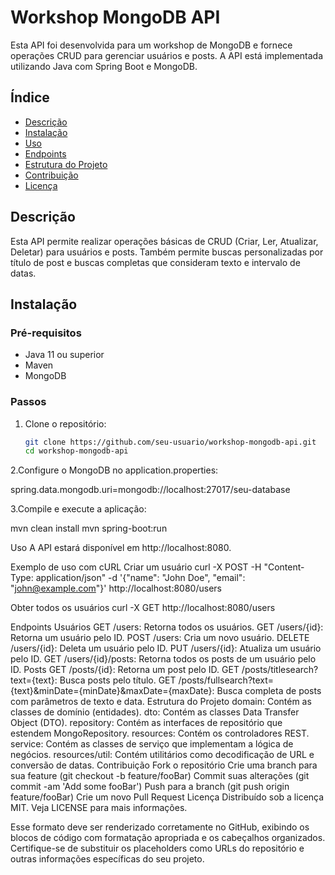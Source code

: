 # Workshop MongoDB API

Esta API foi desenvolvida para um workshop de MongoDB e fornece operações CRUD para gerenciar usuários e posts. A API está implementada utilizando Java com Spring Boot e MongoDB.

## Índice

- [Descrição](#descrição)
- [Instalação](#instalação)
- [Uso](#uso)
- [Endpoints](#endpoints)
- [Estrutura do Projeto](#estrutura-do-projeto)
- [Contribuição](#contribuição)
- [Licença](#licença)

## Descrição

Esta API permite realizar operações básicas de CRUD (Criar, Ler, Atualizar, Deletar) para usuários e posts. Também permite buscas personalizadas por título de post e buscas completas que consideram texto e intervalo de datas.

## Instalação

### Pré-requisitos

- Java 11 ou superior
- Maven
- MongoDB

### Passos

1. Clone o repositório:

   ```bash
   git clone https://github.com/seu-usuario/workshop-mongodb-api.git
   cd workshop-mongodb-api

2.Configure o MongoDB no application.properties:

spring.data.mongodb.uri=mongodb://localhost:27017/seu-database

3.Compile e execute a aplicação:

mvn clean install
mvn spring-boot:run

Uso
A API estará disponível em http://localhost:8080.

Exemplo de uso com cURL
Criar um usuário
curl -X POST -H "Content-Type: application/json" -d '{"name": "John Doe", "email": "john@example.com"}' http://localhost:8080/users

Obter todos os usuários
curl -X GET http://localhost:8080/users

Endpoints
Usuários
GET /users: Retorna todos os usuários.
GET /users/{id}: Retorna um usuário pelo ID.
POST /users: Cria um novo usuário.
DELETE /users/{id}: Deleta um usuário pelo ID.
PUT /users/{id}: Atualiza um usuário pelo ID.
GET /users/{id}/posts: Retorna todos os posts de um usuário pelo ID.
Posts
GET /posts/{id}: Retorna um post pelo ID.
GET /posts/titlesearch?text={text}: Busca posts pelo título.
GET /posts/fullsearch?text={text}&minDate={minDate}&maxDate={maxDate}: Busca completa de posts com parâmetros de texto e data.
Estrutura do Projeto
domain: Contém as classes de domínio (entidades).
dto: Contém as classes Data Transfer Object (DTO).
repository: Contém as interfaces de repositório que estendem MongoRepository.
resources: Contém os controladores REST.
service: Contém as classes de serviço que implementam a lógica de negócios.
resources/util: Contém utilitários como decodificação de URL e conversão de datas.
Contribuição
Fork o repositório
Crie uma branch para sua feature (git checkout -b feature/fooBar)
Commit suas alterações (git commit -am 'Add some fooBar')
Push para a branch (git push origin feature/fooBar)
Crie um novo Pull Request
Licença
Distribuído sob a licença MIT. Veja LICENSE para mais informações.

Esse formato deve ser renderizado corretamente no GitHub, exibindo os blocos de código com formatação apropriada e os cabeçalhos organizados. Certifique-se de substituir os placeholders como URLs do repositório e outras informações específicas do seu projeto.



